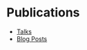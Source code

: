 # Publications

- [Talks](https://github.com/YonatanKra/publications/blob/master/TALKS.md)
- [Blog Posts](https://github.com/YonatanKra/publications/blob/master/BLOG_POSTS.md)

